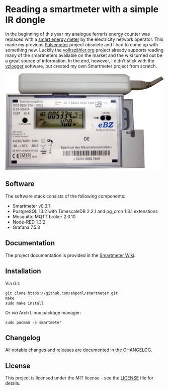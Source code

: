 # Reading a smartmeter with a simple IR dongle 

In the beginning of this year my analogue ferraris energy counter was replaced with a [smart energy meter](https://www.ebzgmbh.de/) by the electricity network operator. This made my previous [Pulsemeter](https://github.com/ahpohl/pulsemeter) project obsolete and I had to come up with something new. Luckily the [volkszähler.org](https://volkszaehler.org/) project already supports reading many of the smartmeters available on the market and the wiki turned out be a great source of information. In the end, however, I didn't stick with the [vzlogger](https://wiki.volkszaehler.org/software/controller/vzlogger) software, but created my own Smartmeter project from scratch.

![Fig. 1: Smartmeter with IR dongle](resources/ebz/smartmeter.png)

## Software

The software stack consists of the following components:
- Smartmeter v0.3.1
- PostgreSQL 13.2 with TimescaleDB 2.2.1 and pg_cron 1.3.1 extenstions
- Mosquitto MQTT broker 2.0.10
- Node-RED 1.3.2
- Grafana 7.5.3

## Documentation

The project documentation is provided in the [Smartmeter Wiki](https://github.com/ahpohl/smartmeter/wiki).

## Installation

Via Git:
```
git clone https://github.com/ahpohl/smartmeter.git
make
sudo make install
```
Or _via_ Arch Linux package manager:
```
sudo pacman -S smartmeter
```

## Changelog

All notable changes and releases are documented in the [CHANGELOG](CHANGELOG.md).

## License

This project is licensed under the MIT license - see the [LICENSE](LICENSE) file for details.
